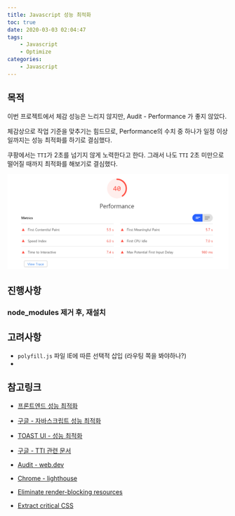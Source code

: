 ```yaml
---
title: Javascript 성능 최적화
toc: true
date: 2020-03-03 02:04:47
tags:
	- Javascript
	- Optimize
categories:
	- Javascript
---
```


## 목적

이번 프로젝트에서 체감 성능은 느리지 않지만, Audit - Performance 가 좋지 않았다.

체감상으로 작업 기준을 맞추기는 힘드므로, Performance의 수치 중 하나가 일정 이상일까지는 성능 최적화를 하기로 결심했다.

쿠팡에서는 `TTI`가 2초를 넘기지 않게 노력한다고 한다. 그래서 나도 `TTI` 2초 미만으로 떨어질 때까지 최적화를 해보기로 결심했다.

![image-20200303201616551](https://raw.githubusercontent.com/taeuk-gang/save-image-repo/image/img/image-20200303201616551.png)

## 진행사항

### node_modules 제거 후, 재설치





## 고려사항

- `polyfill.js` 파일 IE에 따른 선택적 삽입 (라우팅 쪽을 봐야하나?)
- 



## 참고링크

- [프론트엔드 성능 최적화](https://www.slideshare.net/NHNFORWARD/2018-130108045)
- [구글 - 자바스크립트 성능 최적화](https://developers.google.com/web/fundamentals/performance/optimizing-content-efficiency/javascript-startup-optimization?hl=ko)

- [TOAST UI - 성능 최적화](https://ui.toast.com/fe-guide/ko_PERFORMANCE/)

- [구글 - TTI 관련 문서](https://web.dev/interactive/?utm_source=lighthouse&utm_medium=devtools)

- [Audit - web.dev](https://web.dev/lighthouse-performance/)

- [Chrome - lighthouse](https://github.com/GoogleChrome/lighthouse/blob/d2ec9ffbb21de9ad1a0f86ed24575eda32c796f0/docs/scoring.md#how-are-the-scores-weighted)

- [Eliminate render-blocking resources](https://web.dev/render-blocking-resources/?utm_source=lighthouse&utm_medium=devtools)

- [Extract critical CSS](https://web.dev/extract-critical-css/)
